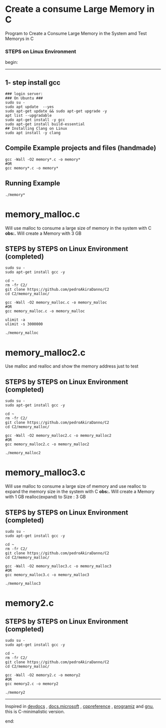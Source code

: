 # Create a consume Large Memory in C


Program to Create a Consume Large Memory in the System amd Test Memorys in C








### STEPS on Linux Environment 


begin:


---



## 1- step install gcc
	### login server: 
	### On Ubuntu ### 
	sudo su - 
	sudo apt update  --yes
	sudo apt-get update && sudo apt-get upgrade -y
	apt list --upgradable
    sudo apt-get install -y gcc
	sudo apt-get install build-essential	
	## Installing Clang on Linux
	sudo apt install -y clang 


## Compile Example projects and files (handmade)
	gcc -Wall -O2 memory*.c -o memory*
	#OR
	gcc memory*.c -o memory*    	




## Running Example
	./memory*   



# memory_malloc.c
Will use malloc to consume a large size of memory in the system with C 
**obs:.** Will create a Memory with 3 GB



## STEPS by STEPS on Linux Environment (completed)
    sudo su - 
    sudo apt-get install gcc -y

    cd ~
    rm -fr C2/
    git clone https://github.com/pedroAkiraDanno/C2
    cd C2/memory_malloc/

	gcc -Wall -O2 memory_malloc.c -o memory_malloc
	#OR
	gcc memory_malloc.c -o memory_malloc    

	ulimit -a
	ulimit -s 3000000

	./memory_malloc   











# memory_malloc2.c
Use malloc and realloc and show the memory address just to test
 
 
## STEPS by STEPS on Linux Environment (completed)
    sudo su - 
    sudo apt-get install gcc -y

    cd ~
    rm -fr C2/
    git clone https://github.com/pedroAkiraDanno/C2
    cd C2/memory_malloc/

	gcc -Wall -O2 memory_malloc2.c -o memory_malloc2
	#OR
	gcc memory_malloc2.c -o memory_malloc2    

	./memory_malloc2   








# memory_malloc3.c
Will use malloc to consume a large size of memory  and use realloc to expand the memory size in the system with C 
**obs:.** Will create a Memory with 1 GB realloc(expand) to Size : 3 GB


## STEPS by STEPS on Linux Environment (completed)
    sudo su - 
    sudo apt-get install gcc -y

    cd ~
    rm -fr C2/
    git clone https://github.com/pedroAkiraDanno/C2
    cd C2/memory_malloc/

	gcc -Wall -O2 memory_malloc3.c -o memory_malloc3
	#OR
	gcc memory_malloc3.c -o memory_malloc3    

	./memory_malloc3   















# memory2.c



## STEPS by STEPS on Linux Environment (completed)
    sudo su - 
    sudo apt-get install gcc -y

    cd ~
    rm -fr C2/
    git clone https://github.com/pedroAkiraDanno/C2
    cd C2/memory_malloc/

	gcc -Wall -O2 memory2.c -o memory2
	#OR
	gcc memory2.c -o memory2    

	./memory2   








---
Inspired in [devdocs](https://devdocs.io/c/) , [docs.microsoft](https://docs.microsoft.com/en-us/cpp/c-language/?view=msvc-170) , [cppreference](https://en.cppreference.com/w/c/language) , [programiz](https://www.programiz.com/c-programming) and [gnu](https://www.gnu.org/software/gnu-c-manual/gnu-c-manual.html), this is C-minimalistic version.




end:
